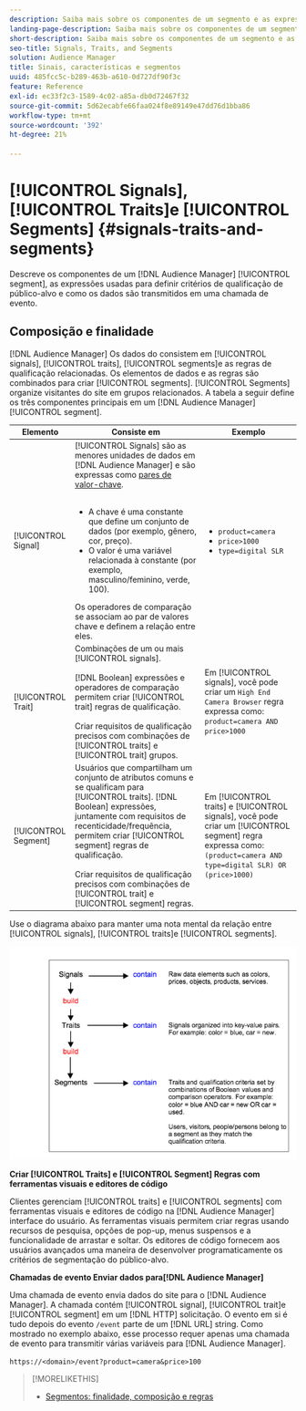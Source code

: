```yaml
---
description: Saiba mais sobre os componentes de um segmento e as expressões usadas para definir critérios de qualificação de público-alvo. Encontre também informações sobre como os dados são transmitidos.
landing-page-description: Saiba mais sobre os componentes de um segmento e as expressões usadas para definir critérios de qualificação de público-alvo. Encontre também informações sobre como os dados são transmitidos.
short-description: Saiba mais sobre os componentes de um segmento e as expressões usadas para definir critérios de qualificação de público-alvo. Encontre também informações sobre como os dados são transmitidos.
seo-title: Signals, Traits, and Segments
solution: Audience Manager
title: Sinais, características e segmentos
uuid: 485fcc5c-b289-463b-a610-0d727df90f3c
feature: Reference
exl-id: ec33f2c3-1589-4c02-a85a-db0d72467f32
source-git-commit: 5d62ecabfe66faa024f8e89149e47dd76d1bba86
workflow-type: tm+mt
source-wordcount: '392'
ht-degree: 21%

---
```


# [!UICONTROL Signals], [!UICONTROL Traits]e [!UICONTROL Segments] {#signals-traits-and-segments}

Descreve os componentes de um [!DNL Audience Manager] [!UICONTROL segment], as expressões usadas para definir critérios de qualificação de público-alvo e como os dados são transmitidos em uma chamada de evento.

## Composição e finalidade

[!DNL Audience Manager] Os dados do consistem em [!UICONTROL signals], [!UICONTROL traits], [!UICONTROL segments]e as regras de qualificação relacionadas. Os elementos de dados e as regras são combinados para criar [!UICONTROL segments]. [!UICONTROL Segments] organize visitantes do site em grupos relacionados. A tabela a seguir define os três componentes principais em um [!DNL Audience Manager] [!UICONTROL segment].

| Elemento | Consiste em | Exemplo |
|---|---|---|
| [!UICONTROL Signal] | [!UICONTROL Signals] são as menores unidades de dados em [!DNL Audience Manager] e são expressas como [pares de valor-chave](../reference/key-value-pairs-explained.md).<br><br><ul><li>A chave é uma constante que define um conjunto de dados (por exemplo, gênero, cor, preço).</li><li>O valor é uma variável relacionada à constante (por exemplo, masculino/feminino, verde, 100).</li></ul>Os operadores de comparação se associam ao par de valores chave e definem a relação entre eles. | <ul><li>`product=camera`</li><li>`price>1000`</li><li>`type=digital SLR`</li></ul> |
| [!UICONTROL Trait] | Combinações de um ou mais [!UICONTROL signals].<br><br> [!DNL Boolean] expressões e operadores de comparação permitem criar [!UICONTROL trait] regras de qualificação. <br><br>Criar requisitos de qualificação precisos com combinações de [!UICONTROL traits] e [!UICONTROL trait] grupos. | Em [!UICONTROL signals], você pode criar um `High End Camera Browser` regra expressa como: `product=camera AND price>1000` |
| [!UICONTROL Segment] | Usuários que compartilham um conjunto de atributos comuns e se qualificam para [!UICONTROL traits]. [!DNL Boolean] expressões, juntamente com requisitos de recenticidade/frequência, permitem criar [!UICONTROL segment] regras de qualificação.<br><br> Criar requisitos de qualificação precisos com combinações de [!UICONTROL trait] e [!UICONTROL segment] regras. | Em [!UICONTROL traits] e [!UICONTROL signals], você pode criar um [!UICONTROL segment] regra expressa como:`(product=camera AND type=digital SLR) OR (price>1000)` |

Use o diagrama abaixo para manter uma nota mental da relação entre [!UICONTROL signals], [!UICONTROL traits]e [!UICONTROL segments].

![](assets/signals-traits-segments.png)

**Criar [!UICONTROL Traits] e [!UICONTROL Segment] Regras com ferramentas visuais e editores de código**

Clientes gerenciam [!UICONTROL traits] e [!UICONTROL segments] com ferramentas visuais e editores de código na [!DNL Audience Manager] interface do usuário. As ferramentas visuais permitem criar regras usando recursos de pesquisa, opções de pop-up, menus suspensos e a funcionalidade de arrastar e soltar. Os editores de código fornecem aos usuários avançados uma maneira de desenvolver programaticamente os critérios de segmentação do público-alvo.

**Chamadas de evento Enviar dados para[!DNL Audience Manager]**

Uma chamada de evento envia dados do site para o [!DNL Audience Manager]. A chamada contém [!UICONTROL signal], [!UICONTROL trait]e [!UICONTROL segment] em um [!DNL HTTP] solicitação. O evento em si é tudo depois do evento `/event` parte de um [!DNL URL] string. Como mostrado no exemplo abaixo, esse processo requer apenas uma chamada de evento para transmitir várias variáveis para [!DNL Audience Manager].

`https://<domain>/event?product=camera&price>100`

>[!MORELIKETHIS]
>
>* [Segmentos: finalidade, composição e regras](../features/segments/segments-purpose.md)

